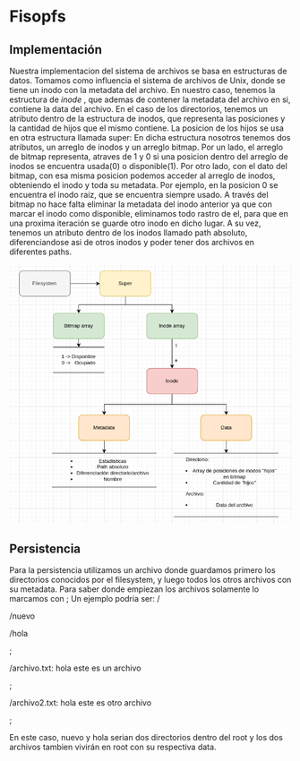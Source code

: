 # Fisopfs
## Implementación

Nuestra implementacion del sistema de archivos se basa en estructuras de datos. Tomamos como influencia el sistema de archivos de Unix, donde se tiene un inodo con la metadata del archivo. En nuestro caso, tenemos la estructura de *inode* , que ademas de contener la metadata del archivo en si, contiene la data del archivo. En el caso de los directorios, tenemos un atributo dentro de la estructura de inodos, que representa las posiciones y la cantidad de hijos que el mismo contiene. La posicion de los hijos se usa en otra estructura llamada super: En dicha estructura nosotros tenemos dos atributos, un arreglo de inodos y un arreglo bitmap. Por un lado, el arreglo de bitmap representa, atraves de 1 y 0 si una posicion dentro del arreglo de inodos se encuentra usada(0) o disponible(1). Por otro lado, con el dato del bitmap, con esa misma posicion podemos acceder al arreglo de inodos, obteniendo el inodo y toda su metadata. Por ejemplo, en la posicion 0 se encuentra el inodo raiz, que se encuentra siempre usado. A través del bitmap no hace falta eliminar la metadata del inodo anterior ya que con marcar el inodo como disponible, eliminamos todo rastro de el, para que en una proxima iteración se guarde otro inodo en dicho lugar. A su vez, tenemos un atributo dentro de los inodos llamado path absoluto, diferenciandose asi de otros inodos y poder tener dos archivos en diferentes paths. 

![alt text](diagram.png)



## Persistencia
Para la persistencia utilizamos un archivo donde guardamos primero los directorios conocidos por el filesystem, y luego todos los otros archivos con su metadata.
Para saber donde empiezan los archivos solamente lo marcamos con ;
Un ejemplo podria ser:
/

/nuevo

/hola

;

/archivo.txt: hola este es un archivo


;

/archivo2.txt: hola este es otro archivo


;


En este caso, nuevo y hola serian dos directorios dentro del root y los dos archivos tambien vivirán en root con su respectiva data.



